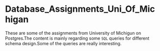 # Database_Assignments_Uni_Of_Michigan
These are some of the assignments from University of Michigun on Postgres.The content is mainly regarding some `SQL` queries for different schema design.Some of the queries are really interesting. 
